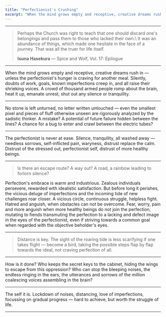 ```yaml
---
title: "Perfectionist's Crushing"
excerpt: "When the mind grows empty and receptive, creative dreams rush in — unless the perfectionist's hunger is craving for another meal."
---
```


---

> Perhaps the Church was right to teach that one should discard one's belongings and pass them to those who lacked their own.\\
> It was an abundance of things, which made one hesitate in the face of a journey. That was all the truer for life itself.
> <footer><strong>Isuna Hasekura </strong> &mdash; Spice and Wolf, Vol. 17: Epilogue</footer>

---

When the mind grows empty and receptive, creative dreams rush in — unless the perfectionist's hunger is craving for another meal.
Silently, doubts of work, goals, known imperfections creep in, and all raise their shrieking voices.
A crowd of thousand armed people romp about the brain, heat it up, emanate unrest, shut out any silence or tranquility.

---

No stone is left unturned, no letter written untouched — even the smallest pixel and pieces of fluff otherwise unseen are rigorously analyzed
by the sadistic thinker.
A mistake? A potential of future failure hidden between the lines? 
A chance for a bug to enter and crawl between the electric tubes? 

---

The perfectionist is never at ease. Silence, tranquility, all washed away — needless sorrows,
self-inflicted pain, waryness, distrust replace the calm. Distrust of the stressed out, perfectionist self,
distrust of more healthy beings.

---

> Is there an escape route? A way out? A road, a rainbow leading to forlorn silence? 

Perfection's embrace is warm and industrious. Zealous individuals persevere,
rewarded with idealistic satisfaction. But before long it perishes, the vicious deluge
of imperfections and the incoming tide of new challenges roar closer.
A vicious circle, continuous struggle, helpless fight. Hatred and anguish, when obstacles can not be overcome.
Fear, worry, pain and more anguish when more healthy beings do not join the perfection,
mutating to fiends transmuting the perfection to a lacking and defect image in the eyes of the perfectionist,
even if striving towards a common goal when regarded with the objective beholder's eyes.

---

> Distance is key. The sight of the roaring tide is less scarifying if one takes flight —
> become a bird, taking the possible steps flap by flap towards the ideal, not craving perfection of all.

---

How is it done? Who keeps the secret keys to the cabinet, hiding the wings to escape from this oppression?
Who can stop the bleeping noises, the endless ringing in the ears, the utterances and sorrows of the million coalescing voices assembling in the brain?

---

The self it is. Lockdown of noises, distancing, love of imperfections, focussing on gradual progress —
hard to achieve, but worth the struggle of life.

---
